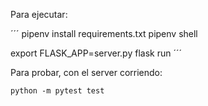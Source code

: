 Para ejecutar:

´´´
pipenv install requirements.txt
pipenv shell

export FLASK_APP=server.py
flask run
´´´

Para probar, con el server corriendo:
```
python -m pytest test
```